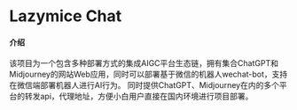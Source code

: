 # Lazymice Chat

#### 介绍
该项目为一个包含多种部署方式的集成AIGC平台生态链，拥有集合ChatGPT和Midjourney的网站Web应用，同时可以部署基于微信的机器人wechat-bot，支持在微信端部署机器人进行AI行为。
同时提供ChatGPT、Midjourney在内的多个平台的转发api，代理地址，方便小白用户直接在国内环境进行项目部署。
